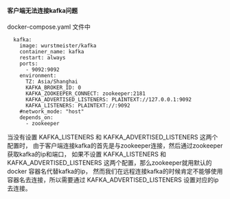 #### 客户端无法连接kafka问题
docker-compose.yaml 文件中
```
  kafka:
    image: wurstmeister/kafka
    container_name: kafka
    restart: always
    ports:
      - 9092:9092
    environment:
      TZ: Asia/Shanghai
      KAFKA_BROKER_ID: 0
      KAFKA_ZOOKEEPER_CONNECT: zookeeper:2181
      KAFKA_ADVERTISED_LISTENERS: PLAINTEXT://127.0.0.1:9092
      KAFKA_LISTENERS: PLAINTEXT://:9092
    #network_mode: "host"
    depends_on:
      - zookeeper
```
当没有设置 KAFKA_LISTENERS 和 KAFKA_ADVERTISED_LISTENERS 这两个配置时，
由于客户端连接kafka的首先是与zookeeper连接，然后通过zookeeper获取kafka的ip和端口，
如果不设置 KAFKA_LISTENERS 和 KAFKA_ADVERTISED_LISTENERS 这两个配置，那么zookeeper就用默认的 docker 容器名代替kafka的ip，
然而我们在远程连接kafka的时候肯定不能够使用容器名去连接，所以需要通过 KAFKA_ADVERTISED_LISTENERS 设置对应的ip去连接。
